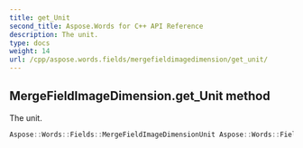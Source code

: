 ```yaml
---
title: get_Unit
second_title: Aspose.Words for C++ API Reference
description: The unit.
type: docs
weight: 14
url: /cpp/aspose.words.fields/mergefieldimagedimension/get_unit/
---
```

## MergeFieldImageDimension.get_Unit method


The unit.

```cpp
Aspose::Words::Fields::MergeFieldImageDimensionUnit Aspose::Words::Fields::MergeFieldImageDimension::get_Unit() const
```

